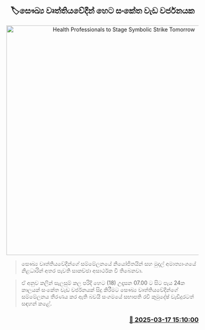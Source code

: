 <p align='center'><b><h2 align='center' title='Health Professionals to Stage Symbolic Strike Tomorrow'>🏷සෞඛ්‍ය වෘත්තියවේදීන් හෙට සංකේත වැඩ වර්ජනයක</h2></b></p>
<p align='center'><img src='https://helakuru.sgp1.cdn.digitaloceanspaces.com/esana/images/lib/doctor-strike.jpg' width='600' alt='Health Professionals to Stage Symbolic Strike Tomorrow'></p>

> සෞඛ්‍ය වෘත්තියවේදීන්ගේ සම්මේලනයේ නියෝජිතයින් සහ මුදල් අමාත්‍යාංශයේ නිළධාරින් අතර පැවති සාකච්ඡා අසාර්ථක වී තිබෙනවා.

> ඒ අනුව කලින් සැලසුම් කල පරිදි හෙට (18) උදෑසන 07.00 ට සිට පැය 24ක කාලයක් සංකේත වැඩ වර්ජනයක් සිදු කිරීමට සෞඛ්‍ය වෘත්තියවේදීන්ගේ සම්මේලනය තීරණය කර ඇති බවයි සංගමයේ සභාපති රවි කුමුදේෂ් වැඩිදුරටත් සඳහන් කළේ.



<h3 align='right'><a href='https://www.helakuru.lk/esana/p/108380/'>📅 2025-03-17 15:10:00</a></h3>
